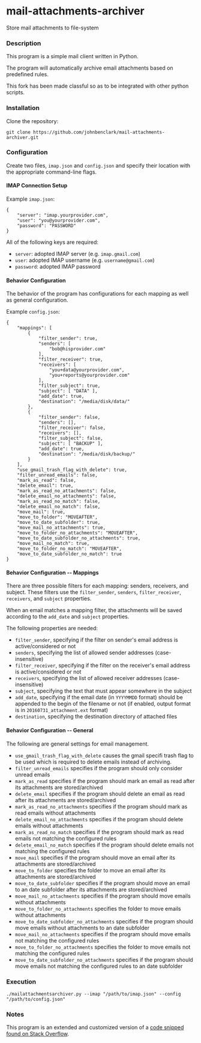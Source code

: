 # mail-attachments-archiver
Store mail attachments to file-system

### Description ###

This program is a simple mail client written in Python.

The program will automatically archive email attachments based on predefined rules.

This fork has been made classful so as to be integrated with other python scripts.

### Installation ###

Clone the repository:

```
git clone https://github.com/johnbenclark/mail-attachments-archiver.git
```

### Configuration ###

Create two files, `imap.json` and `config.json` and specify their location with the appropriate command-line flags.

#### IMAP Connection Setup ####

Example `imap.json`:
```
{
    "server": "imap.yourprovider.com",
    "user": "you@yourprovider.com",
    "password": "PASSWORD"
}
```

All of the following keys are required:
* `server`: adopted IMAP server (e.g. `imap.gmail.com`)
* `user`: adopted IMAP username (e.g. `username@gmail.com`)
* `password`: adopted IMAP password 

#### Behavior Configuration ####

The behavior of the program has configurations for each mapping as well as general configuration.

Example `config.json`:
```
{
    "mappings": [
        {
            "filter_sender": true,
            "senders": [
                "bob@hisprovider.com"
            ],
            "filter_receiver": true,
            "receivers": [ 
                "you+data@yourprovider.com",
                "you+reports@yourprovider.com"
            ],
            "filter_subject": true,
            "subject": [ "DATA" ],
            "add_date": true,
            "destination": "/media/disk/data/"
        },
        {
            "filter_sender": false,
            "senders": [],
            "filter_receiver": false,
            "receivers": [],
            "filter_subject": false,
            "subject": [ "BACKUP" ],
            "add_date": true,
            "destination": "/media/disk/backup/"
        }
    ],
    "use_gmail_trash_flag_with_delete": true,
    "filter_unread_emails": false,
    "mark_as_read": false,
    "delete_email": true,
    "mark_as_read_no_attachments": false,
    "delete_email_no_attachments": false,
    "mark_as_read_no_match": false,
    "delete_email_no_match": false,
    "move_mail": true,
    "move_to_folder": "MOVEAFTER",
    "move_to_date_subfolder": true,
    "move_mail_no_attachments": true,
    "move_to_folder_no_attachments": "MOVEAFTER",
    "move_to_date_subfolder_no_attachments": true,
    "move_mail_no_match": true,
    "move_to_folder_no_match": "MOVEAFTER",
    "move_to_date_subfolder_no_match": true
}
```

#### Behavior Configuration -- Mappings ####

There are three possible filters for each mapping: senders, receivers, and subject. These filters use the `filter_sender`, `senders`, `filter_receiver`, `receivers`, and `subject` properties.

When an email matches a mapping filter, the attachments will be saved according to the `add_date` and `subject` properties.

The following properties are needed:
 * `filter_sender`, specifying if the filter on sender's email address is active/considered or not
 * `senders`, specifying the list of allowed sender addresses (case-insensitive)
 * `filter_receiver`, specifying if the filter on the receiver's email address is active/considered or not
 * `receivers`, specifying the list of allowed receiver addresses (case-insensitive)
 * `subject`, specifying the text that must appear somewhere in the subject
 * `add_date`, specifying if the email date (in `YYYYMMDD` format) should be appended to the begin of the filename or not (if enabled, output format is in `20160731_attachment.ext` format)
 * `destination`, specifying the destination directory of attached files

#### Behavior Configuration -- General ####

The following are general settings for email management.

 * `use_gmail_trash_flag_with_delete` causes the gmail specifi trash flag to be used which is required to delete emails instead of archiving.
 * `filter_unread_emails` specifies if the program should only consider unread emails
 * `mark_as_read` specifies if the program should mark an email as read after its attachments are stored/archived
 * `delete_email` specifies if the program should delete an email as read after its attachments are stored/archived
 * `mark_as_read_no_attachments` specifies if the program should mark as read emails without attachments
 * `delete_email_no_attachments` specifies if the program should delete emails without attachments
 * `mark_as_read_no_match` specifies if the program should mark as read emails not matching the configured rules
 * `delete_email_no_match` specifies if the program should delete emails not matching the configured rules
 * `move_mail` specifies if the program should move an email after its attachments are stored/archived
 * `move_to_folder` specifies the folder to move an email after its attachments are stored/archived
 * `move_to_date_subfolder` specifies if the program should move an email to an date subfolder after its attachments are stored/archived
 * `move_mail_no_attachments` specifies if the program should move emails without attachments
 * `move_to_folder_no_attachments` specifies the folder to move emails without attachments
 * `move_to_date_subfolder_no_attachments` specifies if the program should move emails without attachments to an date subfolder
 * `move_mail_no_attachments` specifies if the program should move emails not matching the configured rules
 * `move_to_folder_no_attachments` specifies the folder to move emails not matching the configured rules
 * `move_to_date_subfolder_no_attachments` specifies if the program should move emails not matching the configured rules to an date subfolder
 

### Execution ###
```
./mailattachmentsarchiver.py --imap "/path/to/imap.json" --config "/path/to/config.json"
```


### Notes ###

This program is an extended and customized version of a [code snipped found on Stack Overflow](http://stackoverflow.com/questions/10182499/how-do-i-download-only-unread-attachments-from-a-specific-gmail-label).
